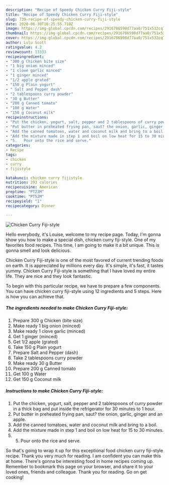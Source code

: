 ```yaml
---
description: "Recipe of Speedy Chicken Curry Fiji-style"
title: "Recipe of Speedy Chicken Curry Fiji-style"
slug: 739-recipe-of-speedy-chicken-curry-fiji-style
date: 2020-06-30T16:25:55.718Z
image: https://img-global.cpcdn.com/recipes/2916786598d77aa0/751x532cq70/chicken-curry-fiji-style-recipe-main-photo.jpg
thumbnail: https://img-global.cpcdn.com/recipes/2916786598d77aa0/751x532cq70/chicken-curry-fiji-style-recipe-main-photo.jpg
cover: https://img-global.cpcdn.com/recipes/2916786598d77aa0/751x532cq70/chicken-curry-fiji-style-recipe-main-photo.jpg
author: Lulu Scott
ratingvalue: 4.2
reviewcount: 13333
recipeingredient:
- "300 g Chicken bite size"
- "1 big onion minced"
- "1 clove garlic minced"
- "1 ginger minced"
- "1/2 apple grated"
- "150 g Plain yogurt"
- " Salt and Pepper dash"
- "2 tablespoons curry powder"
- "30 g Butter"
- "200 g Canned tomato"
- "100 g Water"
- "150 g Coconut milk"
recipeinstructions:
- "Put the chicken, yogurt, salt, pepper and 2 tablespoons of curry powder in a thick bag and put inside the refrigerator for 30 minutes to 1 hour."
- "Put butter in preheated frying pan, saut? the onion, garlic, ginger and an apple."
- "Add the canned tomatoes, water and coconut milk and bring to a boil."
- "Add the mixture made in step 1 and boil on low heat for 15 to 30 minutes."
- "5.	Pour onto the rice and serve."
categories:
- Recipe
tags:
- chicken
- curry
- fijistyle

katakunci: chicken curry fijistyle 
nutrition: 293 calories
recipecuisine: American
preptime: "PT23M"
cooktime: "PT52M"
recipeyield: "1"
recipecategory: Dinner

---
```



![Chicken Curry Fiji-style](https://img-global.cpcdn.com/recipes/2916786598d77aa0/751x532cq70/chicken-curry-fiji-style-recipe-main-photo.jpg)

Hello everybody, it's Louise, welcome to my recipe page. Today, I'm gonna show you how to make a special dish, chicken curry fiji-style. One of my favorites food recipes. This time, I am going to make it a bit unique. This is gonna smell and look delicious.

Chicken Curry Fiji-style is one of the most favored of current trending foods on earth. It is appreciated by millions every day. It's simple, it's fast, it tastes yummy. Chicken Curry Fiji-style is something that I have loved my entire life. They are nice and they look fantastic.




To begin with this particular recipe, we have to prepare a few components. You can have chicken curry fiji-style using 12 ingredients and 5 steps. Here is how you can achieve that.

<!--inarticleads1-->

##### The ingredients needed to make Chicken Curry Fiji-style:

1. Prepare 300 g Chicken (bite size)
1. Make ready 1 big onion (minced)
1. Make ready 1 clove garlic (minced)
1. Get 1 ginger (minced)
1. Get 1/2 apple (grated)
1. Take 150 g Plain yogurt
1. Prepare  Salt and Pepper (dash)
1. Take 2 tablespoons curry powder
1. Make ready 30 g Butter
1. Prepare 200 g Canned tomato
1. Get 100 g Water
1. Get 150 g Coconut milk




<!--inarticleads2-->

##### Instructions to make Chicken Curry Fiji-style:

1. Put the chicken, yogurt, salt, pepper and 2 tablespoons of curry powder in a thick bag and put inside the refrigerator for 30 minutes to 1 hour.
1. Put butter in preheated frying pan, saut? the onion, garlic, ginger and an apple.
1. Add the canned tomatoes, water and coconut milk and bring to a boil.
1. Add the mixture made in step 1 and boil on low heat for 15 to 30 minutes.
1. 5.	Pour onto the rice and serve.




So that's going to wrap it up for this exceptional food chicken curry fiji-style recipe. Thank you very much for reading. I am confident you can make this at home. There's gonna be interesting food in home recipes coming up. Remember to bookmark this page on your browser, and share it to your loved ones, friends and colleague. Thank you for reading. Go on get cooking!
